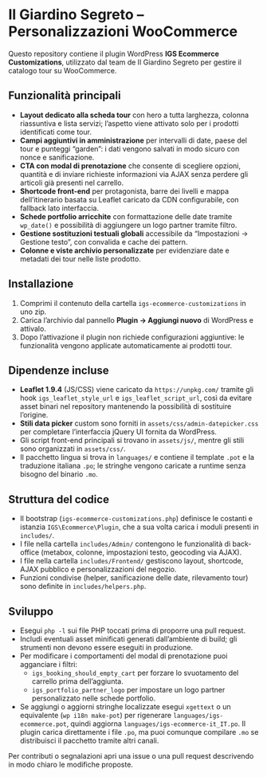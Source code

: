 # Il Giardino Segreto – Personalizzazioni WooCommerce

Questo repository contiene il plugin WordPress **IGS Ecommerce Customizations**, utilizzato dal team de Il Giardino Segreto per gestire il catalogo tour su WooCommerce.

## Funzionalità principali

- **Layout dedicato alla scheda tour** con hero a tutta larghezza, colonna riassuntiva e lista servizi; l’aspetto viene attivato solo per i prodotti identificati come tour.
- **Campi aggiuntivi in amministrazione** per intervalli di date, paese del tour e punteggi “garden”: i dati vengono salvati in modo sicuro con nonce e sanificazione.
- **CTA con modal di prenotazione** che consente di scegliere opzioni, quantità e di inviare richieste informazioni via AJAX senza perdere gli articoli già presenti nel carrello.
- **Shortcode front-end** per protagonista, barre dei livelli e mappa dell’itinerario basata su Leaflet caricato da CDN configurabile, con fallback lato interfaccia.
- **Schede portfolio arricchite** con formattazione delle date tramite `wp_date()` e possibilità di aggiungere un logo partner tramite filtro.
- **Gestione sostituzioni testuali globali** accessibile da “Impostazioni → Gestione testo”, con convalida e cache dei pattern.
- **Colonne e viste archivio personalizzate** per evidenziare date e metadati dei tour nelle liste prodotto.

## Installazione

1. Comprimi il contenuto della cartella `igs-ecommerce-customizations` in uno zip.
2. Carica l’archivio dal pannello **Plugin → Aggiungi nuovo** di WordPress e attivalo.
3. Dopo l’attivazione il plugin non richiede configurazioni aggiuntive: le funzionalità vengono applicate automaticamente ai prodotti tour.

## Dipendenze incluse

- **Leaflet 1.9.4** (JS/CSS) viene caricato da `https://unpkg.com/` tramite gli hook `igs_leaflet_style_url` e `igs_leaflet_script_url`, così da evitare asset binari nel repository mantenendo la possibilità di sostituire l’origine.
- **Stili data picker** custom sono forniti in `assets/css/admin-datepicker.css` per completare l’interfaccia jQuery UI fornita da WordPress.
- Gli script front-end principali si trovano in `assets/js/`, mentre gli stili sono organizzati in `assets/css/`.
- Il pacchetto lingua si trova in `languages/` e contiene il template `.pot` e la traduzione italiana `.po`; le stringhe vengono caricate a runtime senza bisogno del binario `.mo`.

## Struttura del codice

- Il bootstrap (`igs-ecommerce-customizations.php`) definisce le costanti e istanzia `IGS\Ecommerce\Plugin`, che a sua volta carica i moduli presenti in `includes/`.
- I file nella cartella `includes/Admin/` contengono le funzionalità di back-office (metabox, colonne, impostazioni testo, geocoding via AJAX).
- I file nella cartella `includes/Frontend/` gestiscono layout, shortcode, AJAX pubblico e personalizzazioni del negozio.
- Funzioni condivise (helper, sanificazione delle date, rilevamento tour) sono definite in `includes/helpers.php`.

## Sviluppo

- Esegui `php -l` sui file PHP toccati prima di proporre una pull request.
- Includi eventuali asset minificati generati dall’ambiente di build; gli strumenti non devono essere eseguiti in produzione.
- Per modificare i comportamenti del modal di prenotazione puoi agganciare i filtri:
  - `igs_booking_should_empty_cart` per forzare lo svuotamento del carrello prima dell’aggiunta.
  - `igs_portfolio_partner_logo` per impostare un logo partner personalizzato nelle schede portfolio.
- Se aggiungi o aggiorni stringhe localizzate esegui `xgettext` o un equivalente (`wp i18n make-pot`) per rigenerare `languages/igs-ecommerce.pot`, quindi aggiorna `languages/igs-ecommerce-it_IT.po`. Il plugin carica direttamente i file `.po`, ma puoi comunque compilare `.mo` se distribuisci il pacchetto tramite altri canali.

Per contributi o segnalazioni apri una issue o una pull request descrivendo in modo chiaro le modifiche proposte.
